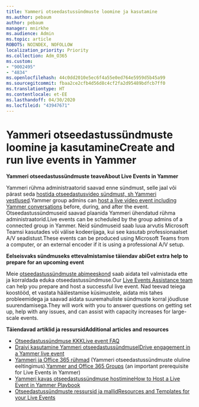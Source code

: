 ```yaml
---
title: Yammeri otseedastussündmuste loomine ja kasutamine
ms.author: pebaum
author: pebaum
manager: mnirkhe
ms.audience: Admin
ms.topic: article
ROBOTS: NOINDEX, NOFOLLOW
localization_priority: Priority
ms.collection: Adm_O365
ms.custom:
- "9002495"
- "4834"
ms.openlocfilehash: 44c0dd2010e5ec6f4a55e0ed764e5959d5b45a99
ms.sourcegitcommit: fbaa2ce2cfb4d56d8c4cf2fa2d95489bdfcb7ff0
ms.translationtype: HT
ms.contentlocale: et-EE
ms.lasthandoff: 04/30/2020
ms.locfileid: "43947671"
---
```

# <a name="create-and-run-live-events-in-yammer"></a><span data-ttu-id="ebf2e-102">Yammeri otseedastussündmuste loomine ja kasutamine</span><span class="sxs-lookup"><span data-stu-id="ebf2e-102">Create and run live events in Yammer</span></span>

<span data-ttu-id="ebf2e-103">**Yammeri otseedastussündmuste teave**</span><span class="sxs-lookup"><span data-stu-id="ebf2e-103">**About Live Events in Yammer**</span></span>

<span data-ttu-id="ebf2e-104">Yammeri rühma administraatorid saavad enne sündmust, selle jaal või pärast seda [hostida otseedastusvideo sündmust, sh Yammeri vestlused](https://docs.microsoft.com/yammer/manage-yammer-groups/yammer-live-events).</span><span class="sxs-lookup"><span data-stu-id="ebf2e-104">Yammer group admins can [host a live video event including Yammer conversations](https://docs.microsoft.com/yammer/manage-yammer-groups/yammer-live-events) before, during, and after the event.</span></span> <span data-ttu-id="ebf2e-105">Otseedastussündmuseid saavad plaanida Yammeri ühendatud rühma administraatorid.</span><span class="sxs-lookup"><span data-stu-id="ebf2e-105">Live events can be scheduled by the group admins of a connected group in Yammer.</span></span> <span data-ttu-id="ebf2e-106">Neid sündmuseid saab luua arvutis Microsoft Teamsi kasutades või välise kodeerijaga, kui see kasutab professionaalset A/V seadistust.</span><span class="sxs-lookup"><span data-stu-id="ebf2e-106">These events can be produced using Microsoft Teams from a computer, or an external encoder if it is using a professional A/V setup.</span></span>

<span data-ttu-id="ebf2e-107">**Eelseisvaks sündmuseks ettevalmistamise täiendav abi**</span><span class="sxs-lookup"><span data-stu-id="ebf2e-107">**Get extra help to prepare for an upcoming event**</span></span>

<span data-ttu-id="ebf2e-108">Meie [otseedastussündmuste abimeeskond](https://aka.ms/AA87gbh) saab aidata teil valmistada ette ja korraldada eduka otseedastussündmuse.</span><span class="sxs-lookup"><span data-stu-id="ebf2e-108">Our [Live Events Assistance team](https://aka.ms/AA87gbh) can help you prepare and host a successful live event.</span></span> <span data-ttu-id="ebf2e-109">Nad teevad teiega koostööd, et vastata häälestamise küsimustele, aidata mis tahes probleemidega ja saavad aidata suuremahuliste sündmuste korral jõudluse suurendamisega.</span><span class="sxs-lookup"><span data-stu-id="ebf2e-109">They will work with you to answer questions on getting set up, help with any issues, and can assist with capacity increases for large-scale events.</span></span>

<span data-ttu-id="ebf2e-110">**Täiendavad artiklid ja ressursid**</span><span class="sxs-lookup"><span data-stu-id="ebf2e-110">**Additional articles and resources**</span></span>

- [<span data-ttu-id="ebf2e-111">Otseedastussündmuse KKK</span><span class="sxs-lookup"><span data-stu-id="ebf2e-111">Live event FAQ</span></span>](https://support.office.com/article/43bbd59d-a734-4c8f-923d-6a239d137d34)
- [<span data-ttu-id="ebf2e-112">Draivi kasutamine Yammeri otseedastussündmusel</span><span class="sxs-lookup"><span data-stu-id="ebf2e-112">Drive engagement in a Yammer live event</span></span>](https://support.office.com/article/drive-engagement-in-a-yammer-live-event-c0244ad8-6dcb-419c-add9-2e4a00543412?ui=en-US&rs=en-US&ad=US)
- <span data-ttu-id="ebf2e-113">[Yammeri ja Office 365 rühmad](https://docs.microsoft.com/yammer/manage-yammer-groups/yammer-and-office-365-groups) (Yammeri otseedastussündmuste oluline eeltingimus).</span><span class="sxs-lookup"><span data-stu-id="ebf2e-113">[Yammer and Office 365 Groups](https://docs.microsoft.com/yammer/manage-yammer-groups/yammer-and-office-365-groups) (an important prerequisite for Live Events in Yammer)</span></span>
- [<span data-ttu-id="ebf2e-114">Yammeri kavas otseedastussündmuse hostimine</span><span class="sxs-lookup"><span data-stu-id="ebf2e-114">How to Host a Live Event in Yammer Playbook</span></span>](https://aka.ms/LiveEventsinYammerplaybook)
- [<span data-ttu-id="ebf2e-115">Otseedastussündmuste ressursid ja mallid</span><span class="sxs-lookup"><span data-stu-id="ebf2e-115">Resources and Templates for your Live Events</span></span>](https://aka.ms/LiveEventYammerTemplates)
